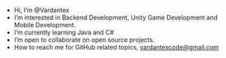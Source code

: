 -  Hi, I’m @Vardantex
-  I’m interested in Backend Development, Unity Game Development and Mobile Development.
-  I’m currently learning Java and C#
-  I’m open to collaborate on open source projects.
-  How to reach me for GitHub related topics, vardantexcode@gmail.com

<!---
Vardantex/Vardantex is a ✨ special ✨ repository because its `README.md` (this file) appears on your GitHub profile.
You can click the Preview link to take a look at your changes.
--->
